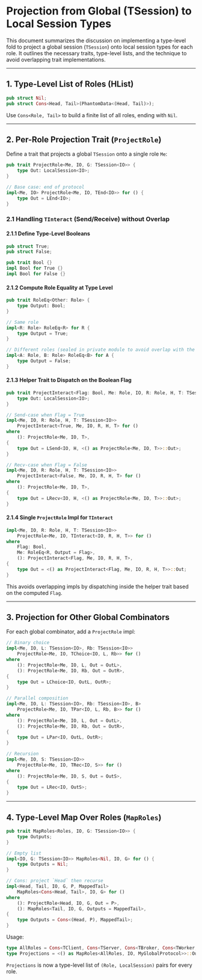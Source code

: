 # Projection from Global (TSession) to Local Session Types

This document summarizes the discussion on implementing a type-level fold to project a
global session (`TSession`) onto local session types for each role. It outlines the
necessary traits, type-level lists, and the technique to avoid overlapping trait
implementations.

---

## 1. Type-Level List of Roles (HList)

```rust
pub struct Nil;
pub struct Cons<Head, Tail>(PhantomData<(Head, Tail)>);
```

Use `Cons<Role, Tail>` to build a finite list of all roles, ending with `Nil`.

---

## 2. Per-Role Projection Trait (`ProjectRole`)

Define a trait that projects a global `TSession` onto a single role `Me`:

```rust
pub trait ProjectRole<Me, IO, G: TSession<IO>> {
    type Out: LocalSession<IO>;
}

// Base case: end of protocol
impl<Me, IO> ProjectRole<Me, IO, TEnd<IO>> for () {
    type Out = LEnd<IO>;
}
```

### 2.1 Handling `TInteract` (Send/Receive) without Overlap

#### 2.1.1 Define Type-Level Booleans

```rust
pub struct True;
pub struct False;

pub trait Bool {}
impl Bool for True {}
impl Bool for False {}
```

#### 2.1.2 Compute Role Equality at Type Level

```rust
pub trait RoleEq<Other: Role> {
    type Output: Bool;
}

// Same role
impl<R: Role> RoleEq<R> for R {
    type Output = True;
}

// Different roles (sealed in private module to avoid overlap with the above)
impl<A: Role, B: Role> RoleEq<B> for A {
    type Output = False;
}
```

#### 2.1.3 Helper Trait to Dispatch on the Boolean Flag

```rust
pub trait ProjectInteract<Flag: Bool, Me: Role, IO, R: Role, H, T: TSession<IO>> {
    type Out: LocalSession<IO>;
}

// Send-case when Flag = True
impl<Me, IO, R: Role, H, T: TSession<IO>>
    ProjectInteract<True, Me, IO, R, H, T> for ()
where
    (): ProjectRole<Me, IO, T>,
{
    type Out = LSend<IO, H, <() as ProjectRole<Me, IO, T>>::Out>;
}

// Recv-case when Flag = False
impl<Me, IO, R: Role, H, T: TSession<IO>>
    ProjectInteract<False, Me, IO, R, H, T> for ()
where
    (): ProjectRole<Me, IO, T>,
{
    type Out = LRecv<IO, H, <() as ProjectRole<Me, IO, T>>::Out>;
}
```

#### 2.1.4 Single `ProjectRole` Impl for `TInteract`

```rust
impl<Me, IO, R: Role, H, T: TSession<IO>>
    ProjectRole<Me, IO, TInteract<IO, R, H, T>> for ()
where
    Flag: Bool,
    Me: RoleEq<R, Output = Flag>,
    (): ProjectInteract<Flag, Me, IO, R, H, T>,
{
    type Out = <() as ProjectInteract<Flag, Me, IO, R, H, T>>::Out;
}
```

This avoids overlapping impls by dispatching inside the helper trait based on the computed
`Flag`.

---

## 3. Projection for Other Global Combinators

For each global combinator, add a `ProjectRole` impl:

```rust
// Binary choice
impl<Me, IO, L: TSession<IO>, Rb: TSession<IO>>
    ProjectRole<Me, IO, TChoice<IO, L, Rb>> for ()
where
    (): ProjectRole<Me, IO, L, Out = OutL>,
    (): ProjectRole<Me, IO, Rb, Out = OutR>,
{
    type Out = LChoice<IO, OutL, OutR>;
}

// Parallel composition
impl<Me, IO, L: TSession<IO>, Rb: TSession<IO>, B>
    ProjectRole<Me, IO, TPar<IO, L, Rb, B>> for ()
where
    (): ProjectRole<Me, IO, L, Out = OutL>,
    (): ProjectRole<Me, IO, Rb, Out = OutR>,
{
    type Out = LPar<IO, OutL, OutR>;
}

// Recursion
impl<Me, IO, S: TSession<IO>>
    ProjectRole<Me, IO, TRec<IO, S>> for ()
where
    (): ProjectRole<Me, IO, S, Out = OutS>,
{
    type Out = LRec<IO, OutS>;
}
```

---

## 4. Type-Level Map Over Roles (`MapRoles`)

```rust
pub trait MapRoles<Roles, IO, G: TSession<IO>> {
    type Outputs;
}

// Empty list
impl<IO, G: TSession<IO>> MapRoles<Nil, IO, G> for () {
    type Outputs = Nil;
}

// Cons: project `Head` then recurse
impl<Head, Tail, IO, G, P, MappedTail>
    MapRoles<Cons<Head, Tail>, IO, G> for ()
where
    (): ProjectRole<Head, IO, G, Out = P>,
    (): MapRoles<Tail, IO, G, Outputs = MappedTail>,
{
    type Outputs = Cons<(Head, P), MappedTail>;
}
```

Usage:

```rust
type AllRoles = Cons<TClient, Cons<TServer, Cons<TBroker, Cons<TWorker, Nil>>>>;
type Projections = <() as MapRoles<AllRoles, IO, MyGlobalProtocol>>::Outputs;
```

`Projections` is now a type-level list of `(Role, LocalSession)` pairs for every role.
